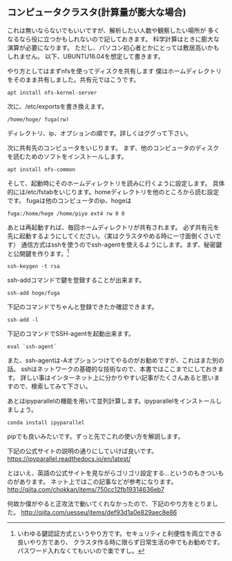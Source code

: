 
## コンピュータクラスタ(計算量が膨大な場合)

これは無いならないでもいいですが、解析したい人数や観察したい場所が
多くなるなら役に立つかもしれないので記しておきます。
科学計算はときに膨大な演算が必要になります。
ただし、パソコン初心者とかにとっては敷居高いかもしれません。
以下、UBUNTU16.04を想定して書きます。

やり方としてはまずnfsを使ってディスクを共有します
僕はホームディレクトリをそのまま共有しました。共有元ではこうです。

```{frame=single}
apt install nfs-kernel-server
```

次に、/etc/exportsを書き換えます。

```{frame=single}
/home/hoge/ fuga(rw)
```

ディレクトリ、ip、オプションの順です。詳しくはググって下さい。

次に共有先のコンピュータをいじります。
まず、他のコンピュータのディスクを読むためのソフトをインストールします。

```{frame=single}
apt install nfs-common
```

そして、起動時にそのホームディレクトリを読みに行くように設定します。
具体的には/etc/fstabをいじります。homeディレクトリを他のところから読む設定です。
fugaは他のコンピュータのip、hogeは

```{frame=single}
fuga:/home/hoge /home/piyo ext4 rw 0 0
```

あとは再起動すれば、毎回ホームディレクトリが共有されます。
必ず共有元を先に起動するようにしてください。（実はクラスタやめる時に一寸面倒くさいです）
通信方式はsshを使うのでssh-agentを使えるようにします。まず、秘密鍵と公開鍵を作ります。[^kagi]

```{frame=single}
ssh-keygen -t rsa
```

[^kagi]:いわゆる鍵認証方式というやり方です。セキュリティと利便性を両立できる良いやり方であり、
クラスタ作る時に限らず日常生活の中でもお勧めです。パスワード入れなくてもいいので楽ですし。

ssh-addコマンドで鍵を登録することが出来ます。

```{frame=single}
ssh-add hoge/fuga
```

下記のコマンドでちゃんと登録できたか確認できます。

```{frame=single}
ssh-add -l
```

下記のコマンドでSSH-agentを起動出来ます。

```{frame=single}
eval `ssh-agent`
```

また、ssh-agentは-Aオプションつけてやるのがお勧めですが、これはまた別の話。
sshはネットワークの基礎的な技術なので、本書ではここまでにしておきます。
詳しい事はインターネット上に分かりやすい記事がたくさんあると思いますので、検索してみて下さい。

あとはipyparallelの機能を用いて並列計算します。ipyparallelをインストールしましょう。
```{frame=single}
conda install ipyparallel
```
pipでも良いみたいです。ずっと先でこれの使い方を解説します。

下記の公式サイトの説明の通りにしていけば良いです。
https://ipyparallel.readthedocs.io/en/latest/

とはいえ、英語の公式サイトを見ながらゴリゴリ設定する…というのもきついものがあります。
ネット上ではこの記事などが参考になります。
http://qiita.com/chokkan/items/750cc12fb19314636eb7

何故か僕がやると正攻法で動いてくれなかったので、下記のやり方をとりました。
http://qiita.com/uesseu/items/def93d1a0e829aec8e86
